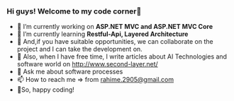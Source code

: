 ### Hi guys! Welcome to my code corner👋

- 🔭 I’m currently working on <strong>ASP.NET MVC and ASP.NET MVC Core</strong>
- 🌱 I’m currently learning <strong>Restful-Api, Layered Architecture</strong>
- 👯 And,if you have suitable opportunities, we can collaborate on the project and I can take the development on.
- 📝 Also, when I have free time, I write articles about AI Technologies and software world on http://www.second-layer.net/
- 💬 Ask me about software processes 
- 📫 How to reach me => from rahime.2905@gmail.com
- 🦉So, happy coding!
